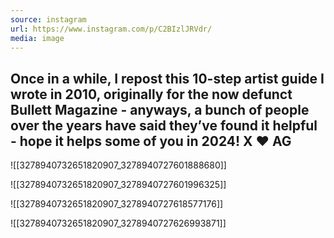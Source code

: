 ```yaml
---
source: instagram
url: https://www.instagram.com/p/C2BIzlJRVdr/
media: image
---
```


## Once in a while, I repost this 10-step artist guide I wrote in 2010, originally for the now defunct Bullett Magazine - anyways, a bunch of people over the years have said they’ve found it helpful - hope it helps some of you in 2024! X ❤️ AG

![[3278940732651820907_3278940727601888680]]

![[3278940732651820907_3278940727601996325]]

![[3278940732651820907_3278940727618577176]]

![[3278940732651820907_3278940727626993871]]

